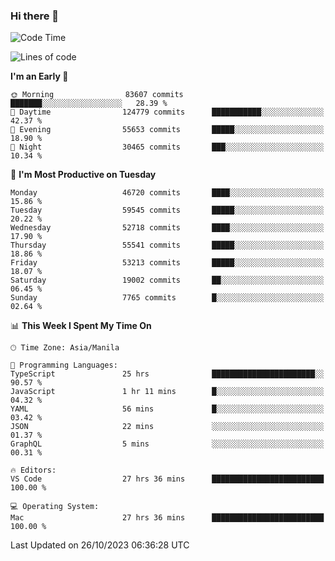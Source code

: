 ### Hi there 👋

<!--START_SECTION:waka-->
![Code Time](http://img.shields.io/badge/Code%20Time-4%2C469%20hrs%2014%20mins-blue)

![Lines of code](https://img.shields.io/badge/From%20Hello%20World%20I%27ve%20Written-110.5%20million%20lines%20of%20code-blue)

**I'm an Early 🐤** 

```text
🌞 Morning                83607 commits       ███████░░░░░░░░░░░░░░░░░░   28.39 % 
🌆 Daytime                124779 commits      ███████████░░░░░░░░░░░░░░   42.37 % 
🌃 Evening                55653 commits       █████░░░░░░░░░░░░░░░░░░░░   18.90 % 
🌙 Night                  30465 commits       ███░░░░░░░░░░░░░░░░░░░░░░   10.34 % 
```
📅 **I'm Most Productive on Tuesday** 

```text
Monday                   46720 commits       ████░░░░░░░░░░░░░░░░░░░░░   15.86 % 
Tuesday                  59545 commits       █████░░░░░░░░░░░░░░░░░░░░   20.22 % 
Wednesday                52718 commits       ████░░░░░░░░░░░░░░░░░░░░░   17.90 % 
Thursday                 55541 commits       █████░░░░░░░░░░░░░░░░░░░░   18.86 % 
Friday                   53213 commits       █████░░░░░░░░░░░░░░░░░░░░   18.07 % 
Saturday                 19002 commits       ██░░░░░░░░░░░░░░░░░░░░░░░   06.45 % 
Sunday                   7765 commits        █░░░░░░░░░░░░░░░░░░░░░░░░   02.64 % 
```


📊 **This Week I Spent My Time On** 

```text
🕑︎ Time Zone: Asia/Manila

💬 Programming Languages: 
TypeScript               25 hrs              ███████████████████████░░   90.57 % 
JavaScript               1 hr 11 mins        █░░░░░░░░░░░░░░░░░░░░░░░░   04.32 % 
YAML                     56 mins             █░░░░░░░░░░░░░░░░░░░░░░░░   03.42 % 
JSON                     22 mins             ░░░░░░░░░░░░░░░░░░░░░░░░░   01.37 % 
GraphQL                  5 mins              ░░░░░░░░░░░░░░░░░░░░░░░░░   00.31 % 

🔥 Editors: 
VS Code                  27 hrs 36 mins      █████████████████████████   100.00 % 

💻 Operating System: 
Mac                      27 hrs 36 mins      █████████████████████████   100.00 % 
```


 Last Updated on 26/10/2023 06:36:28 UTC
<!--END_SECTION:waka-->


<!--
**rad182/rad182** is a ✨ _special_ ✨ repository because its `README.md` (this file) appears on your GitHub profile.

Here are some ideas to get you started:

- 🔭 I’m currently working on ...
- 🌱 I’m currently learning ...
- 👯 I’m looking to collaborate on ...
- 🤔 I’m looking for help with ...
- 💬 Ask me about ...
- 📫 How to reach me: ...
- 😄 Pronouns: ...
- ⚡ Fun fact: ...
-->
